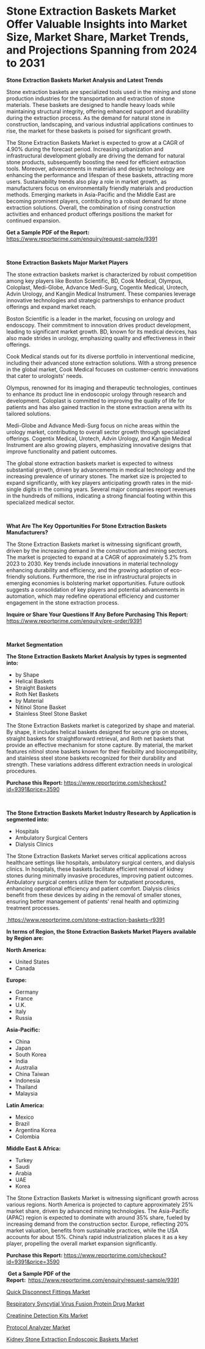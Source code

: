 <p><h1>Stone Extraction Baskets Market Offer Valuable Insights into Market Size, Market Share, Market Trends, and Projections Spanning from 2024 to 2031</h1></p><p><strong>Stone Extraction Baskets Market Analysis and Latest Trends</strong></p>
<p><p>Stone extraction baskets are specialized tools used in the mining and stone production industries for the transportation and extraction of stone materials. These baskets are designed to handle heavy loads while maintaining structural integrity, offering enhanced support and durability during the extraction process. As the demand for natural stone in construction, landscaping, and various industrial applications continues to rise, the market for these baskets is poised for significant growth.</p><p>The Stone Extraction Baskets Market is expected to grow at a CAGR of 4.90% during the forecast period. Increasing urbanization and infrastructural development globally are driving the demand for natural stone products, subsequently boosting the need for efficient extraction tools. Moreover, advancements in materials and design technology are enhancing the performance and lifespan of these baskets, attracting more users. Sustainability trends also play a role in market growth, as manufacturers focus on environmentally friendly materials and production methods. Emerging markets in Asia-Pacific and the Middle East are becoming prominent players, contributing to a robust demand for stone extraction solutions. Overall, the combination of rising construction activities and enhanced product offerings positions the market for continued expansion.</p></p>
<p><strong>Get a Sample PDF of the Report:&nbsp;</strong> <a href="https://www.reportprime.com/enquiry/request-sample/9391?utm_campaign=28&utm_medium=2&utm_source=Github&utm_content=ia&utm_term=28112024&utm_id=stone-extraction-baskets">https://www.reportprime.com/enquiry/request-sample/9391</a></p>
<p>&nbsp;</p>
<p><strong>Stone Extraction Baskets Major Market Players</strong></p>
<p><p>The stone extraction baskets market is characterized by robust competition among key players like Boston Scientific, BD, Cook Medical, Olympus, Coloplast, Medi-Globe, Advance Medi-Surg, Cogentix Medical, Urotech, Advin Urology, and Kangjin Medical Instrument. These companies leverage innovative technologies and strategic partnerships to enhance product offerings and expand market reach.</p><p>Boston Scientific is a leader in the market, focusing on urology and endoscopy. Their commitment to innovation drives product development, leading to significant market growth. BD, known for its medical devices, has also made strides in urology, emphasizing quality and effectiveness in their offerings.</p><p>Cook Medical stands out for its diverse portfolio in interventional medicine, including their advanced stone extraction solutions. With a strong presence in the global market, Cook Medical focuses on customer-centric innovations that cater to urologists' needs.</p><p>Olympus, renowned for its imaging and therapeutic technologies, continues to enhance its product line in endoscopic urology through research and development. Coloplast is committed to improving the quality of life for patients and has also gained traction in the stone extraction arena with its tailored solutions.</p><p>Medi-Globe and Advance Medi-Surg focus on niche areas within the urology market, contributing to overall sector growth through specialized offerings. Cogentix Medical, Urotech, Advin Urology, and Kangjin Medical Instrument are also growing players, emphasizing innovative designs that improve functionality and patient outcomes.</p><p>The global stone extraction baskets market is expected to witness substantial growth, driven by advancements in medical technology and the increasing prevalence of urinary stones. The market size is projected to expand significantly, with key players anticipating growth rates in the mid-single digits in the coming years. Several major companies report revenues in the hundreds of millions, indicating a strong financial footing within this specialized medical sector.</p></p>
<p>&nbsp;</p>
<p><strong>What Are The Key Opportunities For Stone Extraction Baskets Manufacturers?</strong></p>
<p><p>The Stone Extraction Baskets market is witnessing significant growth, driven by the increasing demand in the construction and mining sectors. The market is projected to expand at a CAGR of approximately 5.2% from 2023 to 2030. Key trends include innovations in material technology enhancing durability and efficiency, and the growing adoption of eco-friendly solutions. Furthermore, the rise in infrastructural projects in emerging economies is bolstering market opportunities. Future outlook suggests a consolidation of key players and potential advancements in automation, which may redefine operational efficiency and customer engagement in the stone extraction process.</p></p>
<p><strong>Inquire or Share Your Questions If Any Before Purchasing This Report:</strong> <a href="https://www.reportprime.com/enquiry/pre-order/9391?utm_campaign=28&utm_medium=2&utm_source=Github&utm_content=ia&utm_term=28112024&utm_id=stone-extraction-baskets">https://www.reportprime.com/enquiry/pre-order/9391</a></p>
<p>&nbsp;</p>
<p><strong>Market Segmentation</strong></p>
<p><strong>The Stone Extraction Baskets Market Analysis by types is segmented into:</strong></p>
<p><ul><li>by Shape</li><li>Helical Baskets</li><li>Straight Baskets</li><li>Roth Net Baskets</li><li>by Material</li><li>Nitinol Stone Basket</li><li>Stainless Steel Stone Basket</li></ul></p>
<p><p>The Stone Extraction Baskets market is categorized by shape and material. By shape, it includes helical baskets designed for secure grip on stones, straight baskets for straightforward retrieval, and Roth net baskets that provide an effective mechanism for stone capture. By material, the market features nitinol stone baskets known for their flexibility and biocompatibility, and stainless steel stone baskets recognized for their durability and strength. These variations address different extraction needs in urological procedures.</p></p>
<p><strong>Purchase this Report:&nbsp;</strong><a href="https://www.reportprime.com/checkout?id=9391&price=3590&utm_campaign=28&utm_medium=2&utm_source=Github&utm_content=ia&utm_term=28112024&utm_id=stone-extraction-baskets">https://www.reportprime.com/checkout?id=9391&price=3590</a></p>
<p>&nbsp;</p>
<p><strong>The Stone Extraction Baskets Market Industry Research by Application is segmented into:</strong></p>
<p><ul><li>Hospitals</li><li>Ambulatory Surgical Centers</li><li>Dialysis Clinics</li></ul></p>
<p><p>The Stone Extraction Baskets Market serves critical applications across healthcare settings like hospitals, ambulatory surgical centers, and dialysis clinics. In hospitals, these baskets facilitate efficient removal of kidney stones during minimally invasive procedures, improving patient outcomes. Ambulatory surgical centers utilize them for outpatient procedures, enhancing operational efficiency and patient comfort. Dialysis clinics benefit from these devices by aiding in the removal of smaller stones, ensuring better management of patients' renal health and optimizing treatment processes.</p></p>
<p><a href="https://www.reportprime.com/stone-extraction-baskets-r9391?utm_campaign=28&utm_medium=2&utm_source=Github&utm_content=ia&utm_term=28112024&utm_id=stone-extraction-baskets">&nbsp;https://www.reportprime.com/stone-extraction-baskets-r9391</a></p>
<p><strong>In terms of Region, the Stone Extraction Baskets Market Players available by Region are:</strong></p>
<p>
    <p> <strong> North America: </strong>
        <ul>
            <li>United States</li>
            <li>Canada</li>
        </ul>
        </p> 
    <p> <strong> Europe: </strong>
        <ul>
            <li>Germany</li>
            <li>France</li>
            <li>U.K.</li>
            <li>Italy</li>
            <li>Russia</li>
        </ul>
        </p> 
    <p> <strong> Asia-Pacific: </strong>
        <ul>
            <li>China</li>
            <li>Japan</li>
            <li>South Korea</li>
            <li>India</li>
            <li>Australia</li>
            <li>China Taiwan</li>
            <li>Indonesia</li>
            <li>Thailand</li>
            <li>Malaysia</li>
        </ul>
        </p> 
    <p> <strong> Latin America: </strong>
        <ul>
            <li>Mexico</li>
            <li>Brazil</li>
            <li>Argentina Korea</li>
            <li>Colombia</li>
        </ul>
        </p> 
    <p> <strong> Middle East & Africa: </strong>
        <ul>
            <li>Turkey</li>
            <li>Saudi</li>
            <li>Arabia</li>
            <li>UAE</li>
            <li>Korea</li>
        </ul>
    </p>
    </p>
<p><p>The Stone Extraction Baskets Market is witnessing significant growth across various regions. North America is projected to capture approximately 25% market share, driven by advanced mining technologies. The Asia-Pacific (APAC) region is expected to dominate with around 35% share, fueled by increasing demand from the construction sector. Europe, reflecting 20% market valuation, benefits from sustainable practices, while the USA accounts for about 15%. China’s rapid industrialization places it as a key player, propelling the overall market expansion significantly.</p></p>
<p><strong>Purchase this Report: </strong><a href="https://www.reportprime.com/checkout?id=9391&price=3590&utm_campaign=28&utm_medium=2&utm_source=Github&utm_content=ia&utm_term=28112024&utm_id=stone-extraction-baskets">https://www.reportprime.com/checkout?id=9391&price=3590</a></p>
<p>&nbsp;<strong>Get a Sample PDF of the Report:&nbsp;&nbsp;</strong><a href="https://www.reportprime.com/enquiry/request-sample/9391?utm_campaign=28&utm_medium=2&utm_source=Github&utm_content=ia&utm_term=28112024&utm_id=stone-extraction-baskets">https://www.reportprime.com/enquiry/request-sample/9391</a></p>
<p><strong></strong></p>
<p><p><a href="https://www.linkedin.com/pulse/investing-quick-disconnect-fittings-market-trends-leading-yefae?utm_campaign=28&utm_medium=2&utm_source=Github&utm_content=ia&utm_term=28112024&utm_id=stone-extraction-baskets">Quick Disconnect Fittings Market</a></p><p><a href="https://issuu.com/reportprime-2/docs/respiratory-syncytial-virus-fusion-_1dbcd24bd0db6e?utm_campaign=28&utm_medium=2&utm_source=Github&utm_content=ia&utm_term=28112024&utm_id=stone-extraction-baskets">Respiratory Syncytial Virus Fusion Protein Drug Market</a></p><p><a href="https://issuu.com/reportprime-2/docs/creatinine-detection-kits-market-si_6b5164766f44cc?utm_campaign=28&utm_medium=2&utm_source=Github&utm_content=ia&utm_term=28112024&utm_id=stone-extraction-baskets">Creatinine Detection Kits Market</a></p><p><a href="https://www.linkedin.com/pulse/global-protocol-analyzer-market-trends-analysis-future-growth-weoue?utm_campaign=28&utm_medium=2&utm_source=Github&utm_content=ia&utm_term=28112024&utm_id=stone-extraction-baskets">Protocol Analyzer Market</a></p><p><a href="https://github.com/santosh758595/Market-Research-Report-List-6/blob/main/kidney-stone-extraction-endoscopic-baskets-market.md?utm_campaign=28&utm_medium=2&utm_source=Github&utm_content=ia&utm_term=28112024&utm_id=stone-extraction-baskets">Kidney Stone Extraction Endoscopic Baskets Market</a></p></p>